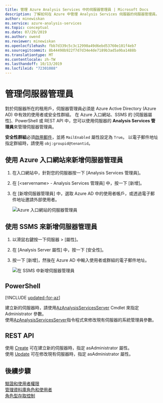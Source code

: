 ```yaml
---
title: 管理 Azure Analysis Services 中的伺服器管理員 | Microsoft Docs
description: 了解如何在 Azure 中管理 Analysis Services 伺服器的伺服器管理員。
author: minewiskan
ms.service: azure-analysis-services
ms.topic: conceptual
ms.date: 07/29/2019
ms.author: owend
ms.reviewer: minewiskan
ms.openlocfilehash: fbb7d339c5c3c12990a49d6ebd53760e101f4eb7
ms.sourcegitcommit: 8b44498b922f7d7d34e4de7189b3ad5a9ba1488b
ms.translationtype: MT
ms.contentlocale: zh-TW
ms.lasthandoff: 10/13/2019
ms.locfileid: "72301088"
---
```

# <a name="manage-server-administrators"></a>管理伺服器管理員

對於伺服器所在的租用戶，伺服器管理員必須是 Azure Active Directory (Azure AD) 中有效的使用者或安全性群組。 在 Azure 入口網站、SSMS 的 [伺服器屬性]、PowerShell 或 REST API 中，您可以使用伺服器的 **Analysis Services 管理員**來管理伺服器管理員。 

**安全性群組**必須[啟用郵件](https://docs.microsoft.com/exchange/recipients-in-exchange-online/manage-mail-enabled-security-groups)，並將 `MailEnabled` 屬性設定為 `True`。 以電子郵件地址指定群組時，請使用 `obj:groupid@tenantid`。

## <a name="to-add-server-administrators-by-using-azure-portal"></a>使用 Azure 入口網站來新增伺服器管理員

1. 在入口網站中，針對您的伺服器按一下 [Analysis Services 管理員]。
2. 在 [\<servername> - Analysis Services 管理員] 中，按一下 [新增]。
3. 在 [新增伺服器管理員] 中，選取 Azure AD 中的使用者帳戶，或透過電子郵件地址邀請外部使用者。

    ![Azure 入口網站的伺服器管理員](./media/analysis-services-server-admins/aas-manage-users-admins.png)

## <a name="to-add-server-administrators-by-using-ssms"></a>使用 SSMS 來新增伺服器管理員

1. 以滑鼠右鍵按一下伺服器 > [屬性]。
2. 在 [Analysis Server 屬性] 中，按一下 [安全性]。
3. 按一下 [新增]，然後在 Azure AD 中輸入使用者或群組的電子郵件地址。
   
    ![在 SSMS 中新增伺服器管理員](./media/analysis-services-server-admins/aas-manage-users-ssms.png)

## <a name="powershell"></a>PowerShell

[!INCLUDE [updated-for-az](../../includes/updated-for-az.md)]

建立新的伺服器時，請使用[AzAnalysisServicesServer](https://docs.microsoft.com/powershell/module/az.analysisservices/new-azanalysisservicesserver) Cmdlet 來指定 Administrator 參數。 <br>
使用[AzAnalysisServicesServer](https://docs.microsoft.com/powershell/module/az.analysisservices/set-azanalysisservicesserver)指令程式來修改現有伺服器的系統管理員參數。

## <a name="rest-api"></a>REST API

使用 [Create](https://docs.microsoft.com/rest/api/analysisservices/servers/create) 可在建立新的伺服器時，指定 asAdministrator 屬性。 <br>
使用 [Update](https://docs.microsoft.com/rest/api/analysisservices/servers/update) 可在修改現有伺服器時，指定 asAdministrator 屬性。 <br>



## <a name="next-steps"></a>後續步驟 

[驗證和使用者權限](analysis-services-manage-users.md)  
[管理資料庫角色和使用者](analysis-services-database-users.md)  
[角色型存取控制](../role-based-access-control/overview.md)  


